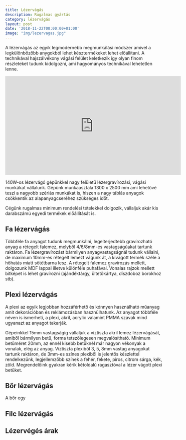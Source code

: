 ```yaml
---
title: Lézervágás
description: Rugalmas gyártás
category: lézervágás
layout: post
date: '2018-11-22T00:00:00+01:00'
image: "img/lezervagas.jpg"
---
```

A lézervágás az egyik legmodernebb megmunkálási módszer amivel a legkülönbözőbb anygokból lehet késztermékeket lehet előállítani. A technikával hajszálvékony vágási felület keletkezik így olyan finom részleteket tudunk kidolgozni, ami hagyományos technikával lehetetlen lenne.

<iframe width="560" height="315" src="https://www.youtube.com/embed/eww3nH9cKPw" frameborder="0" allow="accelerometer; autoplay; encrypted-media; gyroscope; picture-in-picture" allowfullscreen></iframe>

140W-os lézervágó gépünkkel nagy felületű lézergravírozási, vágási munkákat vállalunk. Gépünk munkaasztala 1300 x 2500 mm ami lehetővé teszi a nagyobb szériás munkákat is, hiszen a nagy táblás anyagok csökkentik az alapanyagcseréhez szükséges időt.

Cégünk rugalmas minimum rendelési tételekkel dolgozik, vállaljuk akár kis darabszámú egyedi termékek előállítását is.

## Fa lézervágás
Többféle fa anyagot tudunk megmunkálni, legelterjedtebb gravírozható anyag a rétegelt falemez, melyből 4/6/8mm-es vastagságúakat tartunk raktáron. Fa lézergravírozást bármilyen anyagvastagságnál tudunk vállalni, de maximum 10mm-es rétegelt lemezt vágunk át, a kivágott termék széle a hőhatás miatt sötétbarna lesz. A rétegelt falemez gravírozás mellett, dolgozunk MDF lappal illetve különféle puhafával. Vonalas rajzok mellett bitképet is lehet gravírozni (ajándéktárgy, ültetőkártya, díszdoboz borokhoz stb).

## Plexi lézervágás
A plexi az egyik legjobban hozzáférhető és kónnyen használható műanyag amit dekorációban és reklámozásban hasznűlhatunk. Az anyagot többféle néven is ismerheti, a  plexi, akril, acrylic valamint PMMA szavak mind ugyanazt az anyagot takarják.

Gépeinkkel 15mm vastagságig vállaljuk a víztiszta akril lemez lézervágását, amiből bármilyen betű, forma tetszőlegesen megvalósítható. Minimum betűméret 20mm, az ennél kisebb betűknél már nagyon vékonyak a vonalak, elég az anyag. Víztiszta plexiből 3, 5, 8mm vastag anyagokat tartunk raktáron, de 3mm-es színes plexiből is jelentős készlettel rendelkezünk, legjellemzőbb színek a fehér, fekete, piros, citrom sárga, kék, zöld. Megrendelőink gyakran kérik kétoldalú ragasztóval a lézer vágott plexi betűket.

## Bőr lézervágás
A bőr egy

## Filc lézervágás

## Lézervégés árak
